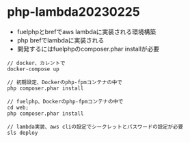 # php-lambda20230225
- fuelphpとbrefでaws lambdaに実装される環境構築
- php brefでlambdaに実装される
- 開発するにはfuelphpのcomposer.phar installが必要

```
// docker、カレントで
docker-compose up
```

```
// 初期設定、Dockerのphp-fpmコンテナの中で
php composer.phar install
```

```
// fuelphp、Dockerのphp-fpmコンテナの中で
cd web;
php composer.phar install
```

```
// lambda実装、aws cliの設定でシークレットとパスワードの設定が必要
sls deploy
```
